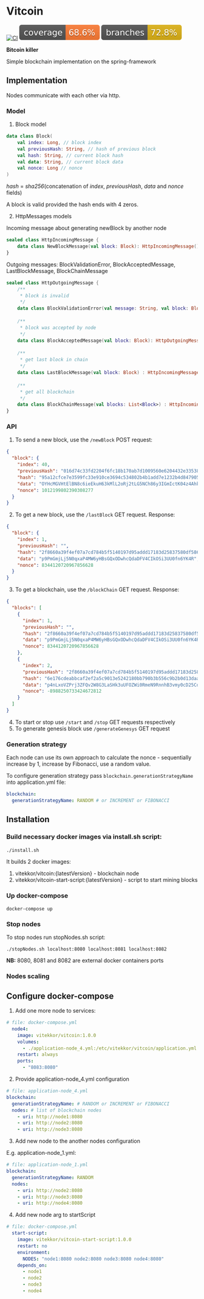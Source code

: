 #  Vitcoin

[![CI](https://github.com/vitekkor/vitcoin/actions/workflows/main.yaml/badge.svg)](https://github.com/vitekkor/vitcoin/actions/workflows/main.yaml)
![Coverage](.github/badges/jacoco.svg)
![Branches](.github/badges/branches.svg)

**Bitcoin killer**

Simple blockchain implementation on the spring-framework

## Implementation

Nodes communicate with each other via http.
### Model
1. Block model
```kotlin
data class Block(
    val index: Long, // block index
    val previousHash: String, // hash of previous block
    val hash: String, // current block hash
    val data: String, // current block data
    val nonce: Long // nonce
)
```
_hash_ = _sha256_(concatenation of _index_, _previousHash_, _data_ and _nonce_ fields)

A block is valid provided the hash ends with 4 zeros.

2. HttpMessages models

Incoming message about generating newBlock by another node
```kotlin
sealed class HttpIncomingMessage {
    data class NewBlockMessage(val block: Block): HttpIncomingMessage()
}
```
Outgoing messages: BlockValidationError, BlockAcceptedMessage, LastBlockMessage, BlockChainMessage
```kotlin
sealed class HttpOutgoingMessage {
    /**
     * block is invalid
     */
    data class BlockValidationError(val message: String, val block: Block): HttpOutgoingMessage()

    /**
     * block was accepted by node
     */
    data class BlockAcceptedMessage(val block: Block): HttpOutgoingMessage()

    /**
     * get last block in chain
     */
    data class LastBlockMessage(val block: Block) : HttpIncomingMessage()

    /**
     * get all blockchain
     */
    data class BlockChainMessage(val blocks: List<Block>) : HttpIncomingMessage()
}
```

### API
1. To send a new block, use the `/newBlock` POST request:
```json
{
  "block": {
    "index": 40,
    "previousHash": "016d74c33fd2204f6fc18b170ab7d1009560e6204432e335385c43b57e890000",
    "hash": "95a12cfce7e3599fc33e910ce3694c534802b4b1add7e1232b4d847905630000",
    "data": "OYHcMGVHtElBN8c6ieEkuH63kMlL2oRj2tLG5NCh86y3IGmIctK04z4AhkzOUZLoPJC04mIpFEsUBt4",
    "nonce": 1012199802390308277
  }
}
```
2. To get a new block, use the `/lastBlock` GET request. Response:
```json
{
  "block": {
    "index": 1,
    "previousHash": "",
    "hash": "2f8660a39f4ef07a7cd784b5f5140197d95addd17183d25837580df586170000",
    "data": "p9PmGmjLj5N0qxaP4MW6yHBsGQxODwhcQdaDFV4CIkOSi3UU0fn6YK4R",
    "nonce": 8344120720967856628
  }
}
```
3. To get a blockchain, use the `/blockChain` GET request. Response:
```json
{
  "blocks": [
    {
      "index": 1,
      "previousHash": "",
      "hash": "2f8660a39f4ef07a7cd784b5f5140197d95addd17183d25837580df586170000",
      "data": "p9PmGmjLj5N0qxaP4MW6yHBsGQxODwhcQdaDFV4CIkOSi3UU0fn6YK4R",
      "nonce": 8344120720967856628
    },
    {
      "index": 2,
      "previousHash": "2f8660a39f4ef07a7cd784b5f5140197d95addd17183d25837580df586170000",
      "hash": "6e176cdeabbcaf2ef2a5c9013e5242180bb790b3b556c9b2b0d13daafe0f0000",
      "data": "p4nLxoVZPrj3ZFQv2W8G3LaSHk3uUFOZWi0RmeN9RnnhB3vmy0cD25CqL8CSThagAX",
      "nonce": -8988250733424672812
    }
  ]
}
```
4. To start or stop use `/start` and `/stop` GET requests respectively
5.  To generate genesis block use `/generateGenesys` GET request
### Generation strategy

Each node can use its own approach to calculate the nonce -
sequentially increase by 1, increase by Fibonacci, use a random value.

To configure generation strategy pass `blockchain.generationStrategyName` into application.yml file:
```yaml
blockchain:
  generationStrategyName: RANDOM # or INCREMENT or FIBONACCI
```
## Installation

### Build necessary docker images via install.sh script:

```shell
./install.sh
```
It builds 2 docker images:
1. vitekkor/vitcoin:{latestVersion} - blockchain node
2. vitekkor/vitcoin-start-script:{latestVersion} - script to start mining blocks

### Up docker-compose
```shell
docker-compose up
```
### Stop nodes
To stop nodes run stopNodes.sh script:
```shell
./stopNodes.sh localhost:8080 localhost:8081 localhost:8082
```
**NB:** 8080, 8081 and 8082 are external docker containers ports

### Nodes scaling

## Configure docker-compose
1. Add one more node to services:
```yaml
# file: docker-compose.yml
  node4:
    image: vitekkor/vitcoin:1.0.0
    volumes:
      - ./application-node_4.yml:/etc/vitekkor/vitcoin/application.yml
    restart: always
    ports:
      - "8083:8080"
```
2. Provide application-node_4.yml configuration
```yaml
# file: application-node_4.yml
blockchain:
  generationStrategyName: # RANDOM or INCREMENT or FIBONACCI
  nodes: # list of blockchain nodes
    - uri: http://node1:8080
    - uri: http://node2:8080
    - uri: http://node3:8080
```
3. Add new node to the another nodes configuration

E.g. application-node_1.yml:
```yaml
# file: application-node_1.yml
blockchain:
  generationStrategyName: RANDOM
  nodes:
    - uri: http://node2:8080
    - uri: http://node3:8080
    - uri: http://node4:8080
```
4. Add new node arg to startScript
```yaml
# file: docker-compose.yml
  start-script:
    image: vitekkor/vitcoin-start-script:1.0.0
    restart: no
    environment:
      NODES: "node1:8080 node2:8080 node3:8080 node4:8080"
    depends_on:
      - node1
      - node2
      - node3
      - node4
```

